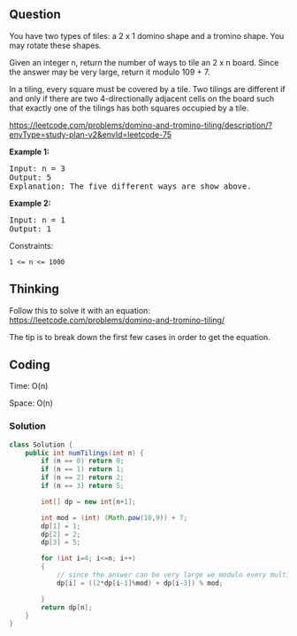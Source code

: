 ## Question
You have two types of tiles: a 2 x 1 domino shape and a tromino shape. You may rotate these shapes.

Given an integer n, return the number of ways to tile an 2 x n board. Since the answer may be very large, return it modulo 109 + 7.

In a tiling, every square must be covered by a tile. Two tilings are different if and only if there are two 4-directionally adjacent cells on the board such that exactly one of the tilings has both squares occupied by a tile.

https://leetcode.com/problems/domino-and-tromino-tiling/description/?envType=study-plan-v2&envId=leetcode-75

**Example 1:**
<pre>
Input: n = 3
Output: 5
Explanation: The five different ways are show above.
</pre>

**Example 2:**
<pre>
Input: n = 1
Output: 1
</pre>

Constraints:

    1 <= n <= 1000



## Thinking
Follow this to solve it with an equation: https://leetcode.com/problems/domino-and-tromino-tiling/

The tip is to break down the first few cases in order to get the equation.

## Coding
Time: O(n)

Space: O(n)

### Solution
```java
class Solution {
    public int numTilings(int n) {
        if (n == 0) return 0;
        if (n == 1) return 1;
        if (n == 2) return 2;
        if (n == 3) return 5;

        int[] dp = new int[n+1];

        int mod = (int) (Math.pow(10,9)) + 7;
        dp[1] = 1;
        dp[2] = 2;
        dp[3] = 5;

        for (int i=4; i<=n; i++)
        {
            // since the answer can be very large we modulo every multiplier advance 
            dp[i] = ((2*dp[i-1]%mod) + dp[i-3]) % mod;

        }
        return dp[n];
    }
}
```
